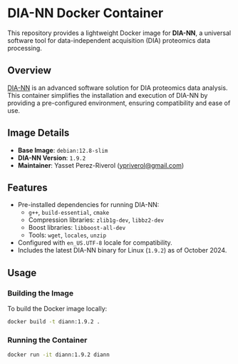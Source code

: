 # DIA-NN Docker Container

This repository provides a lightweight Docker image for **DIA-NN**, a universal software tool for data-independent acquisition (DIA) proteomics data processing.

## **Overview**

[DIA-NN](https://github.com/vdemichev/DiaNN) is an advanced software solution for DIA proteomics data analysis. This container simplifies the installation and execution of DIA-NN by providing a pre-configured environment, ensuring compatibility and ease of use.

## **Image Details**

- **Base Image**: `debian:12.8-slim`
- **DIA-NN Version**: `1.9.2`
- **Maintainer**: Yasset Perez-Riverol ([ypriverol@gmail.com](mailto:ypriverol@gmail.com))

## **Features**

- Pre-installed dependencies for running DIA-NN:
  - `g++`, `build-essential`, `cmake`
  - Compression libraries: `zlib1g-dev`, `libbz2-dev`
  - Boost libraries: `libboost-all-dev`
  - Tools: `wget`, `locales`, `unzip`
- Configured with `en_US.UTF-8` locale for compatibility.
- Includes the latest DIA-NN binary for Linux (`1.9.2`) as of October 2024.

## **Usage**

### **Building the Image**

To build the Docker image locally:

```bash
docker build -t diann:1.9.2 .
```

### **Running the Container**

```bash
docker run -it diann:1.9.2 diann
```
